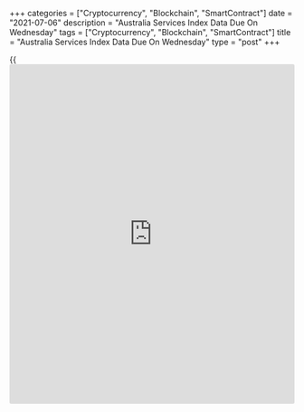 +++
categories = ["Cryptocurrency", "Blockchain", "SmartContract"]
date = "2021-07-06"
description = "Australia Services Index Data Due On Wednesday"
tags = ["Cryptocurrency", "Blockchain", "SmartContract"]
title = "Australia Services Index Data Due On Wednesday"
type = "post"
+++

{{<iframe id="large-banner" src="https://www.bounty.group/#slide=9.0" width="100%" height="600" scrolling="no" style="border: 0px solid rgb(216, 221, 230); border-radius: 3px;">}}

Australia will on Wednesday see June results for the Performance of
Services Index from the Australian Industry Group, highlighting a modest
day for Asia-Pacific economic activity. In May, the index score was
61.2.

South Korea will provide May numbers for current account; in April, the
current account surplus was $1.91 billion.

Taiwan will release June figures for imports, exports, trade balance and
inflation. In May, overall inflation was up 0.27 percent on month and
2.48 percent on year, while wholesale inflation jumped an annual 11.33
percent.

Imports are expected to surge 33.4 percent on year, slowing from 40.9
percent in May, Exports are called higher by an annual 30.3 percent
after jumping 38.6 percent in the previous month. The trade surplus is
pegged at $5.68 billion, down from $6.16 billion a month earlier.

Japan will see preliminary May results for its leading and coincident
economic indexes; in April, their scores were 103.8 and 95.3,
respectively.

For comments and feedback [contact](https://www.playgroundfx.com/contact/): editorial@rtt[news](https://www.letsplayfx.com/blog/forex-news-website/).com

[Economic News][1]

 **What parts of the world are seeing the best (and worst) economic
performances lately? Click[here][2] to check out our [Econ Scorecard][2]
and find out! See up-to-the-moment [ranking](https://www.playgroundfx.com/blog/crypto-exchange-ranking/)s for the best and worst
performers in [GDP][2], [unemployment rate][3], [inflation][4] and much
more.**

   1. www.rtt[news](https://www.letsplayfx.com/blog/forex-news-website/).com/Content/EconomicNews.aspx
   2. www.rtt[news](https://www.letsplayfx.com/blog/forex-news-website/).com/economic-scorecard/world-rank/GDP/highest-performance.aspx
   3. www.rtt[news](https://www.letsplayfx.com/blog/forex-news-website/).com/economic-scorecard/world-rank/unemployment-rate/lowest-performance.aspx
   4. www.rtt[news](https://www.letsplayfx.com/blog/forex-news-website/).com/economic-scorecard/world-rank/CPI/highest-performance.aspx
